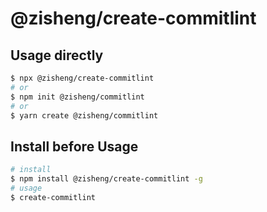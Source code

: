 # @zisheng/create-commitlint

## Usage directly

```sh
$ npx @zisheng/create-commitlint
# or
$ npm init @zisheng/commitlint
# or
$ yarn create @zisheng/commitlint
```

## Install before Usage

```sh
# install
$ npm install @zisheng/create-commitlint -g
# usage
$ create-commitlint
```
